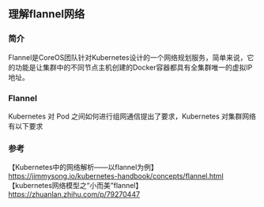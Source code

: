 ## 理解flannel网络

### 简介 

Flannel是CoreOS团队针对Kubernetes设计的一个网络规划服务，简单来说，它的功能是让集群中的不同节点主机创建的Docker容器都具有全集群唯一的虚拟IP地址。  

### Flannel

Kubernetes 对 Pod 之间如何进行组网通信提出了要求，Kubernetes 对集群网络有以下要求  







### 参考
【Kubernetes中的网络解析——以flannel为例】https://jimmysong.io/kubernetes-handbook/concepts/flannel.html  
【kubernetes网络模型之“小而美”flannel】https://zhuanlan.zhihu.com/p/79270447  